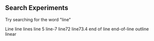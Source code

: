 ## Search Experiments
Try searching for the word "line"


Line
line
lines
line 5
line-7
line72
line73.4
end of line
end-of-line
outline
linear
